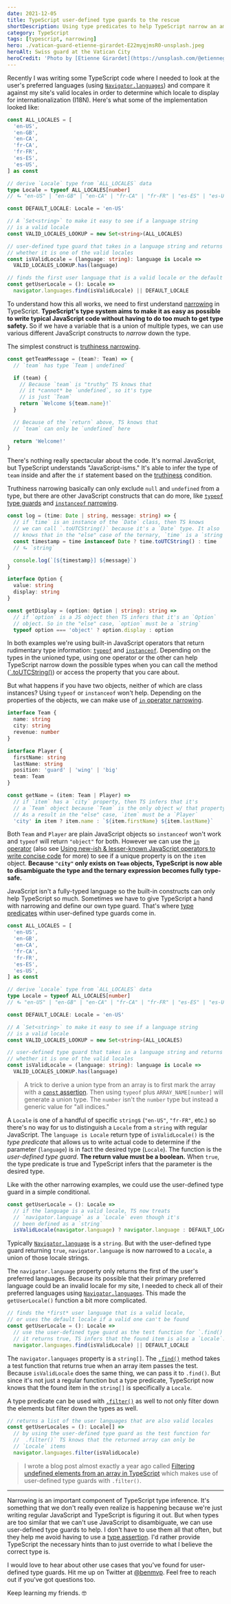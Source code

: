 ```yaml
---
date: 2021-12-05
title: TypeScript user-defined type guards to the rescue
shortDescription: Using type predicates to help TypeScript narrow an ambiguous variable to a specific type
category: TypeScript
tags: [typescript, narrowing]
hero: ./vatican-guard-etienne-girardet-E22myqjmsR0-unsplash.jpeg
heroAlt: Swiss guard at the Vatican City
heroCredit: 'Photo by [Etienne Girardet](https://unsplash.com/@etiennegirardet)'
---
```


Recently I was writing some TypeScript code where I needed to look at the user's preferred languages (using [`Navigator.languages`](https://developer.mozilla.org/en-US/docs/Web/API/Navigator/languages)) and compare it against my site's valid locales in order to determine which locale to display for internationalization (I18N). Here's what some of the implementation looked like:

```typescript
const ALL_LOCALES = [
  'en-US',
  'en-GB',
  'en-CA',
  'fr-CA',
  'fr-FR',
  'es-ES',
  'es-US',
] as const

// derive `Locale` type from `ALL_LOCALES` data
type Locale = typeof ALL_LOCALES[number]
// ⮑ "en-US" | "en-GB" | "en-CA" | "fr-CA" | "fr-FR" | "es-ES" | "es-US"

const DEFAULT_LOCALE: Locale = 'en-US'

// A `Set<string>` to make it easy to see if a language string
// is a valid locale
const VALID_LOCALES_LOOKUP = new Set<string>(ALL_LOCALES)

// user-defined type guard that takes in a language string and returns
// whether it is one of the valid locales
const isValidLocale = (language: string): language is Locale =>
  VALID_LOCALES_LOOKUP.has(language)

// finds the first user language that is a valid locale or the default locale
const getUserLocale = (): Locale =>
  navigator.languages.find(isValidLocale) || DEFAULT_LOCALE
```

To understand how this all works, we need to first understand [narrowing](https://www.typescriptlang.org/docs/handbook/2/narrowing.html) in TypeScript. **TypeScript's type system aims to make it as easy as possible to write typical JavaScript code without having to do too much to get type safety.** So if we have a variable that is a union of multiple types, we can use various different JavaScript constructs to _narrow_ down the type.

The simplest construct is [truthiness narrowing](https://www.typescriptlang.org/docs/handbook/2/narrowing.html#truthiness-narrowing).

```typescript
const getTeamMessage = (team?: Team) => {
  // `team` has type `Team | undefined`

  if (team) {
    // Because `team` is "truthy" TS knows that
    // it *cannot* be `undefined`, so it's type
    // is just `Team`
    return `Welcome ${team.name}!`
  }

  // Because of the `return` above, TS knows that
  // `team` can only be `undefined` here

  return 'Welcome!'
}
```

There's nothing really spectacular about the code. It's normal JavaScript, but TypeScript understands "JavaScript-isms." It's able to infer the type of `team` inside and after the `if` statement based on the [truthiness](https://developer.mozilla.org/en-US/docs/Glossary/Truthy) condition.

Truthiness narrowing basically can only exclude `null` and `undefined` from a type, but there are other JavaScript constructs that can do more, like [`typeof` type guards](https://www.typescriptlang.org/docs/handbook/2/narrowing.html#typeof-type-guards) and [`instanceof` narrowing](https://www.typescriptlang.org/docs/handbook/2/narrowing.html#instanceof-narrowing).

```typescript
const log = (time: Date | string, message: string) => {
  // if `time` is an instance of the `Date` class, then TS knows
  // we can call `.toUTCString()` because it's a `Date` type. It also
  // knows that in the "else" case of the ternary, `time` is a `string`
  const timestamp = time instanceof Date ? time.toUTCString() : time
  // ⮑ `string`

  console.log(`[${timestamp}] ${message}`)
}

interface Option {
  value: string
  display: string
}

const getDisplay = (option: Option | string): string =>
  // if `option` is a JS object then TS infers that it's an `Option`
  // object. So in the "else" case, `option` must be a `string`
  typeof option === 'object' ? option.display : option
```

In both examples we're using built-in JavaScript operators that return rudimentary type information: [`typeof`](https://developer.mozilla.org/en-US/docs/Web/JavaScript/Reference/Operators/typeof) and [`instanceof`](https://developer.mozilla.org/en-US/docs/Web/JavaScript/Reference/Operators/instanceof). Depending on the types in the unioned type, using one operator or the other can help TypeScript narrow down the possible types when you can call the method ([`.toUTCString()](https://developer.mozilla.org/en-US/docs/Web/JavaScript/Reference/Global_Objects/Date/toUTCString)) or access the property that you care about.

But what happens if you have two objects, neither of which are class instances? Using `typeof` or `instanceof` won't help. Depending on the properties of the objects, we can make use of [`in` operator narrowing](https://www.typescriptlang.org/docs/handbook/2/narrowing.html#the-in-operator-narrowing).

```typescript
interface Team {
  name: string
  city: string
  revenue: number
}

interface Player {
  firstName: string
  lastName: string
  position: 'guard' | 'wing' | 'big'
  team: Team
}

const getName = (item: Team | Player) =>
  // if `item` has a `city` property, then TS infers that it's
  // a `Team` object because `Team` is the only object w/ that property.
  // As a result in the "else" case, `item` must be a `Player`
  'city' in item ? item.name : `${item.firstName} ${item.lastName}`
```

Both `Team` and `Player` are plain JavaScript objects so `instanceof` won't work and `typeof` will return `"object"` for both. However we can use the [`in` operator](https://developer.mozilla.org/en-US/docs/Web/JavaScript/Reference/Operators/in) (also see [Using new-ish & lesser-known JavaScript operators to write concise code](/blog/using-javascript-operators-write-concise-code/) for more) to see if a unique property is on the `item` object. **Because `"city"` only exists on `Team` objects, TypeScript is now able to disambiguate the type and the ternary expression becomes fully type-safe.**

JavaScript isn't a fully-typed language so the built-in constructs can only help TypeScript so much. Sometimes we have to give TypeScript a hand with narrowing and define our own type guard. That's where [type predicates](https://www.typescriptlang.org/docs/handbook/2/narrowing.html#using-type-predicates) within user-defined type guards come in.

```typescript
const ALL_LOCALES = [
  'en-US',
  'en-GB',
  'en-CA',
  'fr-CA',
  'fr-FR',
  'es-ES',
  'es-US',
] as const

// derive `Locale` type from `ALL_LOCALES` data
type Locale = typeof ALL_LOCALES[number]
// ⮑ "en-US" | "en-GB" | "en-CA" | "fr-CA" | "fr-FR" | "es-ES" | "es-US"

const DEFAULT_LOCALE: Locale = 'en-US'

// A `Set<string>` to make it easy to see if a language string
// is a valid locale
const VALID_LOCALES_LOOKUP = new Set<string>(ALL_LOCALES)

// user-defined type guard that takes in a language string and returns
// whether it is one of the valid locales
const isValidLocale = (language: string): language is Locale =>
  VALID_LOCALES_LOOKUP.has(language)
```

> A trick to derive a union type from an array is to first mark the array with a [`const` assertion](/blog/use-cases-typescript-const-assertions/). Then using `typeof` plus `ARRAY_NAME[number]` will generate a union type. The `number` isn't the `number` type but instead a generic value for "all indices."

A `Locale` is one of a handful of specific `string`s (`"en-US"`, `"fr-FR"`, etc.) so there's no way for us to distinguish a `Locale` from a `string` with regular JavaScript. The `language is Locale` return type of `isValidLocale()` is the _type predicate_ that allows us to write actual code to determine if the parameter (`language`) is in fact the desired type (`Locale`). The function is the _user-defined type guard_. **The return value must be a boolean.** When `true`, the type predicate is true and TypeScript infers that the parameter is the desired type.

Like with the other narrowing examples, we could use the user-defined type guard in a simple conditional.

```typescript
const getUserLocale = (): Locale =>
  // if the language is a valid locale, TS now treats
  // `navigator.language` as a `Locale` even though it's
  // been defined as a `string`
  isValidLocale(navigator.language) ? navigator.language : DEFAULT_LOCALE
```

Typically [`Navigator.language`](https://developer.mozilla.org/en-US/docs/Web/API/Navigator/language) is a `string`. But with the user-defined type guard returning `true`, `navigator.language` is now narrowed to a `Locale`, a union of those locale strings.

The `navigator.language` property only returns the first of the user's preferred languages. Because its possible that their primary preferred language could be an invalid locale for my site, I needed to check all of their preferred languages using [`Navigator.languages`](https://developer.mozilla.org/en-US/docs/Web/API/Navigator/languages). This made the `getUserLocale()` function a bit more complicated.

```typescript
// finds the *first* user language that is a valid locale,
// or uses the default locale if a valid one can't be found
const getUserLocale = (): Locale =>
  // use the user-defined type guard as the test function for `.find()`. When
  // it returns true, TS infers that the found item is also a `Locale`.
  navigator.languages.find(isValidLocale) || DEFAULT_LOCALE
```

The `navigator.languages` property is a `string[]`. The [`.find()`](https://developer.mozilla.org/en-US/docs/Web/JavaScript/Reference/Global_Objects/Array/find) method takes a test function that returns true when an array item passes the test. Because `isValidLocale` does the same thing, we can pass it to `.find()`. But since it's not just a regular function but a type predicate, TypeScript now knows that the found item in the `string[]` is specifically a `Locale`.

A type predicate can be used with [`.filter()`](https://developer.mozilla.org/en-US/docs/Web/JavaScript/Reference/Global_Objects/Array/fill) as well to not only filter down the elements but filter down the types as well.

```typescript
// returns a list of the user languages that are also valid locales
const getUserLocales = (): Locale[] =>
  // by using the user-defined type guard as the test function for
  //  .filter()` TS knows that the returned array can only be
  // `Locale` items
  navigator.languages.filter(isValidLocale)
```

> I wrote a blog post almost exactly a year ago called [Filtering undefined elements from an array in TypeScript](/blog/filtering-undefined-elements-from-array-typescript/) which makes use of user-defined type guards with `.filter()`.

---

Narrowing is an important component of TypeScript type inference. It's something that we don't really even realize is happening because we're just writing regular JavaScript and TypeScript is figuring it out. But when types are too similar that we can't use JavaScript to disambiguate, we can use user-defined type guards to help. I don't have to use them all that often, but they help me avoid having to use a [type assertion](https://www.typescriptlang.org/docs/handbook/2/everyday-types.html#type-assertions). I'd rather provide TypeScript the necessary hints than to just override to what I believe the correct type is.

I would love to hear about other use cases that you've found for user-defined type guards. Hit me up on Twitter at [@benmvp](https://twitter.com/benmvp). Feel free to reach out if you've got questions too.

Keep learning my friends. 🤓
